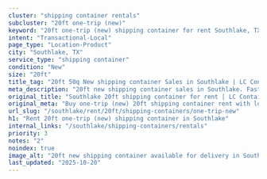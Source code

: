 ```yaml
---
cluster: "shipping container rentals"
subcluster: "20ft one-trip (new)"
keyword: "20ft one-trip (new) shipping container for rent Southlake, TX"
intent: "Transactional-Local"
page_type: "Location-Product"
city: "Southlake, TX"
service_type: "shipping container"
condition: "New"
size: "20ft"
title_tag: "20ft 50q New shipping container Sales in Southlake | LC Container"
meta_description: "20ft new shipping container sales in Southlake. Fast delivery, competitive pricing. Serving shipping containers area. Quote ID: M0Y. Call (214) 524-4168 for your free quote today."
original_title: "Southlake 20ft shipping container for rent | LC Container"
original_meta: "Buy one-trip (new) 20ft shipping container rent with local delivery in Southlake, TX. LC Container — local Since 2003. Request a fast quote today."
url_slug: "/southlake/rent/20ft/shipping-containers/one-trip-new"
h1: "Rent 20ft one-trip (new) shipping container in Southlake"
internal_links: "/southlake/shipping-containers/rentals"
priority: 3
notes: "2"
noindex: true
image_alt: "20ft new shipping container available for delivery in Southlake"
last_updated: "2025-10-20"
---
```


<!-- TODO: Add unique city/inventory copy, images, and internal links here. -->
